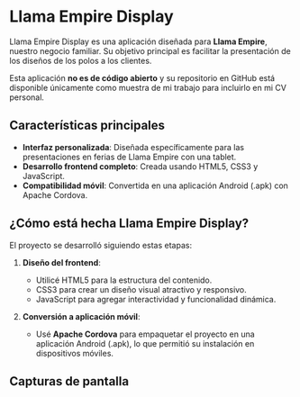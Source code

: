 # Llama Empire Display

Llama Empire Display es una aplicación diseñada para **Llama Empire**, nuestro negocio familiar. Su objetivo principal es facilitar la presentación de los diseños de los polos a los clientes.

Esta aplicación **no es de código abierto** y su repositorio en GitHub está disponible únicamente como muestra de mi trabajo para incluirlo en mi CV personal.

## Características principales

- **Interfaz personalizada**: Diseñada específicamente para las presentaciones en ferias de Llama Empire con una tablet.
- **Desarrollo frontend completo**: Creada usando HTML5, CSS3 y JavaScript.
- **Compatibilidad móvil**: Convertida en una aplicación Android (.apk) con Apache Cordova.

## ¿Cómo está hecha Llama Empire Display?

El proyecto se desarrolló siguiendo estas etapas:

1. **Diseño del frontend**:
   - Utilicé HTML5 para la estructura del contenido.
   - CSS3 para crear un diseño visual atractivo y responsivo.
   - JavaScript para agregar interactividad y funcionalidad dinámica.
   
2. **Conversión a aplicación móvil**:
   - Usé **Apache Cordova** para empaquetar el proyecto en una aplicación Android (.apk), lo que permitió su instalación en dispositivos móviles.

## Capturas de pantalla
